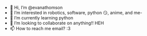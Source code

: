 - 👋 Hi, I’m @evanathomson
- 👀 I’m interested in robotics, software, python :smirk:, anime, and me-
- 🌱 I’m currently learning python
- 💞️ I’m looking to collaborate on anything!! HEH
- 📫 How to reach me email? :3

<!---
evanathomson/evanathomson is a ✨ special ✨ repository because its `README.md` (this file) appears on your GitHub profile.
You can click the Preview link to take a look at your changes.
--->
